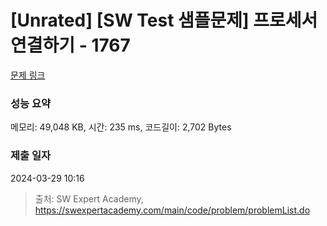 # [Unrated] [SW Test 샘플문제] 프로세서 연결하기 - 1767 

[문제 링크](https://swexpertacademy.com/main/code/problem/problemDetail.do?contestProbId=AV4suNtaXFEDFAUf) 

### 성능 요약

메모리: 49,048 KB, 시간: 235 ms, 코드길이: 2,702 Bytes

### 제출 일자

2024-03-29 10:16



> 출처: SW Expert Academy, https://swexpertacademy.com/main/code/problem/problemList.do